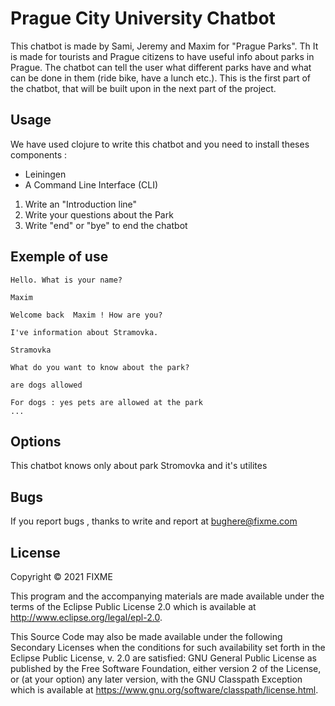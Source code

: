 # Prague City University Chatbot

This chatbot is made by Sami, Jeremy and Maxim for "Prague Parks". Th It is made for tourists and Prague citizens to have useful info about parks in Prague. The chatbot can tell the user what different parks have and what can be done in them (ride bike, have a lunch etc.). This is the first part of the chatbot, that will be built upon in the next part of the project.


## Usage
We have used clojure to write this chatbot and you need to install theses components :

- Leiningen
- A Command Line Interface (CLI)

1) Write an "Introduction line"
2) Write your questions about the Park
3) Write "end" or "bye" to end the chatbot

## Exemple of use
```
Hello. What is your name?

Maxim

Welcome back  Maxim ! How are you?

I've information about Stramovka.

Stramovka

What do you want to know about the park?

are dogs allowed

For dogs : yes pets are allowed at the park
...
```
## Options

This chatbot knows only about park Stromovka and it's utilites


## Bugs 

If you report bugs , thanks to write and report at bughere@fixme.com


## License

Copyright © 2021 FIXME

This program and the accompanying materials are made available under the
terms of the Eclipse Public License 2.0 which is available at
http://www.eclipse.org/legal/epl-2.0.

This Source Code may also be made available under the following Secondary
Licenses when the conditions for such availability set forth in the Eclipse
Public License, v. 2.0 are satisfied: GNU General Public License as published by
the Free Software Foundation, either version 2 of the License, or (at your
option) any later version, with the GNU Classpath Exception which is available
at https://www.gnu.org/software/classpath/license.html.
